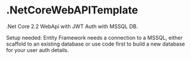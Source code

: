 # .NetCoreWebAPITemplate
.Net Core 2.2 WebApi with JWT Auth with MSSQL DB.

Setup needed:
Entity Framework needs a connection to a MSSQL, either scaffold to an existing database or use code first to build a new database for your user auth details.

